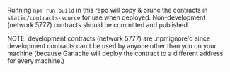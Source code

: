 Running `npm run build` in this repo will copy & prune the contracts in
`static/contracts-source` for use when deployed. Non-development (network 5777)
contracts should be committed and published.

NOTE: development contracts (network 5777) are .npmignore'd since development
contracts can't be used by anyone other than you on your machine (because
Ganache will deploy the contract to a different address for every machine.)
